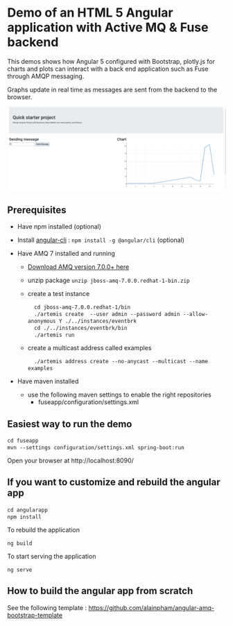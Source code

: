# Demo of an HTML 5 Angular application with Active MQ & Fuse backend

This demos shows how Angular 5 configured with Bootstrap, plotly.js for charts and plots can interact with a back end application such as Fuse through AMQP messaging.

Graphs update in real time as messages are sent from the backend to the browser.

![Screenshot](screen.png)

## Prerequisites

* Have npm installed (optional)
* Install [angular-cli](https://angular.io/guide/quickstart) : `npm install -g @angular/cli` (optional)

* Have AMQ 7 installed and running
	* [Download AMQ version 7.0.0+ here](https://developers.redhat.com/products/amq/download/)
	* unzip package `unzip jboss-amq-7.0.0.redhat-1-bin.zip`
	* create a test instance

			cd jboss-amq-7.0.0.redhat-1/bin
			./artemis create  --user admin --password admin --allow-anonymous Y ./../instances/eventbrk
			cd ./../instances/eventbrk/bin
			./artemis run

	* create a multicast address called examples

			./artemis address create --no-anycast --multicast --name examples

* Have maven installed
  * use the following maven settings  to enable  the right repositories
    * fuseapp/configuration/settings.xml

## Easiest way to run the demo
    cd fuseapp
    mvn --settings configuration/settings.xml spring-boot:run

Open your browser at http://localhost:8090/

## If you want to customize and rebuild the angular app

    cd angularapp
    npm install

To rebuild the application

    ng build

To start serving the application

    ng serve

## How to build the angular app from scratch

See the following template :
    https://github.com/alainpham/angular-amq-bootstrap-template
